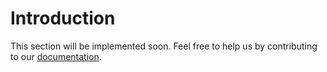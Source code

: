 # Introduction

This section will be implemented soon. Feel free to help us by contributing to our [documentation](https://github.com/codeanywhere/documentation).
